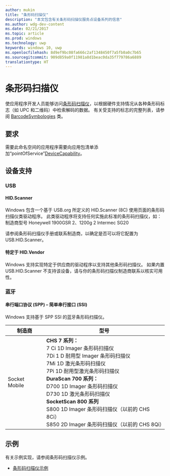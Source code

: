 ```yaml
---
author: mukin
title: "条形码扫描仪"
description: "本文包含有关条形码扫描仪服务点设备系列的信息"
ms.author: wdg-dev-content
ms.date: 02/21/2017
ms.topic: article
ms.prod: windows
ms.technology: uwp
keywords: windows 10, uwp
ms.openlocfilehash: 8d9ef9bc08fa666c2af1348450f7a5fb0a0c7b65
ms.sourcegitcommit: 909d859a0f11981a8d1beac0da35f779786a6889
translationtype: HT
---
```

# <a name="barcode-scanner"></a>条形码扫描仪
使应用程序开发人员能够访问[条形码扫描仪](https://docs.microsoft.com/en-us/uwp/api/windows.devices.pointofservice.barcodescanner)，以根据硬件支持情况从各种条形码标志（如 UPC 和二维码）中检索解码的数据。 有关受支持的标志的完整列表，请参阅 [BarcodeSymbologies](https://docs.microsoft.com/en-us/uwp/api/windows.devices.pointofservice.barcodesymbologies) 类。

## <a name="requirements"></a>要求
需要此命名空间的应用程序需要向应用包清单添加“pointOfService”[DeviceCapability](https://msdn.microsoft.com/library/4353c4fd-f038-4986-81ed-d2ec0c6235ef)。

## <a name="device-support"></a>设备支持

### <a name="usb"></a>USB

#### <a name="hidscanner"></a>HID.Scanner
Windows 包含一个基于 USB.org 所定义的 HID.Scanner (8C) 使用页面的条形码扫描仪类驱动程序。 此类驱动程序将支持任何实施此标准的条形码扫描仪，如：制造商型号 Honeywell 1900GSR 2、1200g 2 Intermec SG20

请参阅条形码扫描仪手册或联系制造商，以确定是否可以将它配置为 USB.HID.Scanner。

#### <a name="hidvendor-specific"></a>特定于 HID.Vendor
Windows 支持实现特定于供应商的驱动程序以支持其他条形码扫描仪。 如果内置 USB.HID.Scanner 不支持该设备，请与你的条形码扫描仪制造商联系以核实可用性。

### <a name="bluetooth"></a>蓝牙
#### <a name="serial-port-protocol-spp--simple-serial-interface-ssi"></a>串行端口协议 (SPP) – 简单串行接口 (SSI)
Windows 支持基于 SPP SSI 的蓝牙条形码扫描仪。

| 制造商 |    型号 |
|--------------|-----------|
| Socket Mobile |    **CHS 7 系列：** <br/> 7 Ci 1D Imager 条形码扫描仪 <br/> 7Di 1 D 耐用型 Imager 条形码扫描仪 <br/> 7Mi 1D 激光条形码扫描仪 <br/> 7Pi 1D 耐用型激光条形码扫描仪 <br/> **DuraScan 700 系列：** <br/> D700 1D Imager 条形码扫描仪 <br/> D730 1D 激光条形码扫描仪 <br/> **SocketScan 800 系列** <br/> S800 1D Imager 条形码扫描仪（以前的 CHS 8Ci） <br/> S850 2D Imager 条形码扫描仪（以前的 CHS 8Qi）

## <a name="examples"></a>示例
有关示例实现，请参阅条形码扫描仪示例。
+    [条形码扫描仪示例](https://github.com/Microsoft/Windows-universal-samples/tree/master/Samples/BarcodeScanner)
